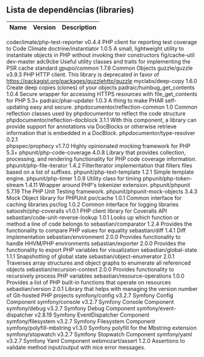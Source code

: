 
## Lista de dependências (libraries)

Name | Version | Description
-----|---------|------------------------------------------------------
codeclimate/php-test-reporter      v0.4.4             PHP client for reporting test coverage to Code Climate
doctrine/instantiator              1.0.5              A small, lightweight utility to instantiate objects in PHP without invoking their constructors
fig/cache-util                     dev-master adc9cbe Useful utility classes and traits for implementing the PSR cache standard
gpupo/common                       1.7.6              Common Objects
guzzle/guzzle                      v3.9.3             PHP HTTP client. This library is deprecated in favor of https://packagist.org/packages/guzzlehttp/guzzle
myclabs/deep-copy                  1.6.0              Create deep copies (clones) of your objects
padraic/humbug_get_contents        1.0.4              Secure wrapper for accessing HTTPS resources with file_get_contents for PHP 5.3+
padraic/phar-updater               1.0.3              A thing to make PHAR self-updating easy and secure.
phpdocumentor/reflection-common    1.0                Common reflection classes used by phpdocumentor to reflect the code structure
phpdocumentor/reflection-docblock  3.1.1              With this component, a library can provide support for annotations via DocBlocks or otherwise retrieve information that is embedded in a DocBlock.
phpdocumentor/type-resolver        0.2.1             
phpspec/prophecy                   v1.7.0             Highly opinionated mocking framework for PHP 5.3+
phpunit/php-code-coverage          4.0.8              Library that provides collection, processing, and rendering functionality for PHP code coverage information.
phpunit/php-file-iterator          1.4.2              FilterIterator implementation that filters files based on a list of suffixes.
phpunit/php-text-template          1.2.1              Simple template engine.
phpunit/php-timer                  1.0.9              Utility class for timing
phpunit/php-token-stream           1.4.11             Wrapper around PHP's tokenizer extension.
phpunit/phpunit                    5.7.19             The PHP Unit Testing framework.
phpunit/phpunit-mock-objects       3.4.3              Mock Object library for PHPUnit
psr/cache                          1.0.1              Common interface for caching libraries
psr/log                            1.0.2              Common interface for logging libraries
satooshi/php-coveralls             v1.0.1             PHP client library for Coveralls API
sebastian/code-unit-reverse-lookup 1.0.1              Looks up which function or method a line of code belongs to
sebastian/comparator               1.2.4              Provides the functionality to compare PHP values for equality
sebastian/diff                     1.4.1              Diff implementation
sebastian/environment              2.0.0              Provides functionality to handle HHVM/PHP environments
sebastian/exporter                 2.0.0              Provides the functionality to export PHP variables for visualization
sebastian/global-state             1.1.1              Snapshotting of global state
sebastian/object-enumerator        2.0.1              Traverses array structures and object graphs to enumerate all referenced objects
sebastian/recursion-context        2.0.0              Provides functionality to recursively process PHP variables
sebastian/resource-operations      1.0.0              Provides a list of PHP built-in functions that operate on resources
sebastian/version                  2.0.1              Library that helps with managing the version number of Git-hosted PHP projects
symfony/config                     v3.2.7             Symfony Config Component
symfony/console                    v3.2.7             Symfony Console Component
symfony/debug                      v3.2.7             Symfony Debug Component
symfony/event-dispatcher           v2.8.19            Symfony EventDispatcher Component
symfony/filesystem                 v3.2.7             Symfony Filesystem Component
symfony/polyfill-mbstring          v1.3.0             Symfony polyfill for the Mbstring extension
symfony/stopwatch                  v3.2.7             Symfony Stopwatch Component
symfony/yaml                       v3.2.7             Symfony Yaml Component
webmozart/assert                   1.2.0              Assertions to validate method input/output with nice error messages.


